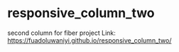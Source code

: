 # responsive_column_two
 second column for fiber project
Link: https://fuadoluwaniyi.github.io/responsive_column_two/

